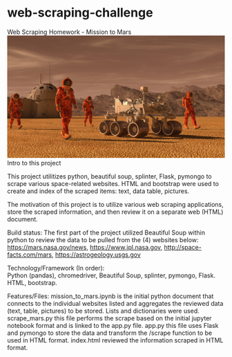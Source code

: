 # web-scraping-challenge
Web Scraping Homework - Mission to Mars
![image of HW](https://github.com/BPayne-216/web-scraping-challenge/blob/master/Missions_to_Mars/templates/cover_mars.png)
Intro to this project

This project utilitizes python, beautiful soup, splinter, Flask, pymongo to scrape various space-related websites.  HTML and bootstrap were used to create and index of the scraped items: text, data table, pictures.

The motivation of this project is to utilize various web scraping applications, store the scraped information, and then review it on a separate web (HTML) document.

Build status: The first part of the project utilized Beautiful Soup within python to review the data to be pulled from the (4) websites below: 
https://mars.nasa.gov/news,
https://www.jpl.nasa.gov,
http://space-facts.com/mars,
https://astrogeology.usgs.gov

Technology/Framework (In order):  
Python (pandas), chromedriver, Beautiful Soup, splinter, pymongo, Flask.  HTML, bootstrap.

Features/Files:
mission_to_mars.ipynb is the initial python document that connects to the individual websites listed and aggregates the reviewed data (text, table, pictures) to be stored.  Lists and dictionaries were used.
scrape_mars.py this file performs the scrape based on the initial jupyter notebook format and is linked to the app.py file.
app.py this file uses Flask and pymongo to store the data and transform the /scrape function to be used in HTML format.
index.html reviewed the information scraped in HTML format.
